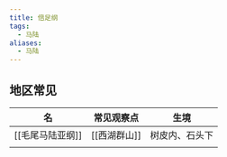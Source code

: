 ```yaml
---
title: 倍足纲
tags:
  - 马陆
aliases:
  - 马陆
---
```

## 地区常见

| 名 | 常见观察点 | 生境 |
| ---- | ---- | ---- |
| [[毛尾马陆亚纲]] | [[西湖群山]] | 树皮内、石头下 |
|  |  |  |